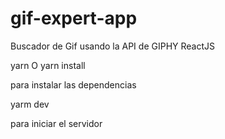 # gif-expert-app
Buscador de Gif usando la API de GIPHY ReactJS


yarn O yarn install

para instalar las dependencias


yarm dev

para iniciar el servidor
